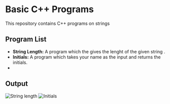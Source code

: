 # Basic C++ Programs

This repository contains C++ programs on strings 

## Program List

- **String Length:** A program which the gives the lenght of the given string .
- **Initials:** A program which takes your name as the input and returns the initials.
- 
## Output
![String length](https://github.com/mansi-k2501/all-outputs-/blob/main/string%20.png?raw=true)
![Initials](https://github.com/mansi-k2501/all-outputs-/blob/main/name.png?raw=true)







